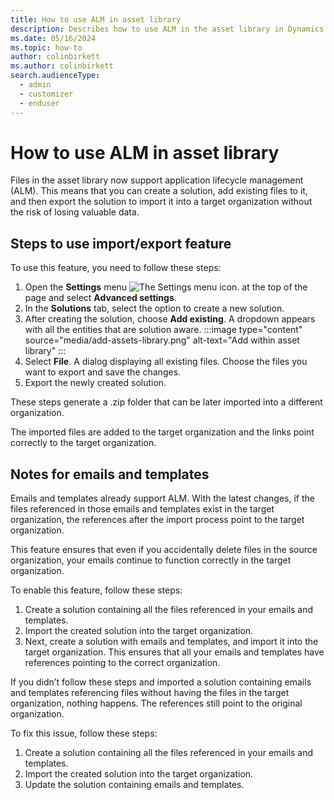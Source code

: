 ```yaml
---
title: How to use ALM in asset library
description: Describes how to use ALM in the asset library in Dynamics 365 Customer Insights - Journeys.
ms.date: 05/16/2024
ms.topic: how-to
author: colinbirkett
ms.author: colinbirkett
search.audienceType: 
  - admin
  - customizer
  - enduser
---
```


# How to use ALM in asset library

Files in the asset library now support application lifecycle management (ALM). This means that you can create a solution, add existing files to it, and then export the solution to import it into a target organization without the risk of losing valuable data.

## Steps to use import/export feature

To use this feature, you need to follow these steps:

1. Open the **Settings** menu ![The Settings menu icon.](media/settings-icon.png "The Settings menu icon") at the top of the page and select **Advanced settings**.
1. In the **Solutions** tab, select the option to create a new solution.
1. After creating the solution, choose **Add existing**. A dropdown appears with all the entities that are solution aware.
    :::image type="content" source="media/add-assets-library.png" alt-text="Add within asset library" :::
1. Select **File**. A dialog displaying all existing files. Choose the files you want to export and save the changes.
1. Export the newly created solution.

These steps generate a .zip folder that can be later imported into a different organization.

The imported files are added to the target organization and the links point correctly to the target organization.

## Notes for emails and templates

Emails and templates already support ALM. With the latest changes, if the files referenced in those emails and templates exist in the target organization, the references after the import process point to the target organization.

This feature ensures that even if you accidentally delete files in the source organization, your emails continue to function correctly in the target organization.

To enable this feature, follow these steps:

1. Create a solution containing all the files referenced in your emails and templates.
1. Import the created solution into the target organization.
1. Next, create a solution with emails and templates, and import it into the target organization. This ensures that all your emails and templates have references pointing to the correct organization.

If you didn’t follow these steps and imported a solution containing emails and templates referencing files without having the files in the target organization, nothing happens. The references still point to the original organization.

To fix this issue, follow these steps:

1. Create a solution containing all the files referenced in your emails and templates.
1. Import the created solution into the target organization.
1. Update the solution containing emails and templates.
